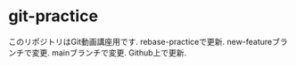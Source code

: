 # git-practice
このリポジトリはGit動画講座用です.
rebase-practiceで更新.
new-featureブランチで変更.
mainブランチで変更.
Github上で更新.

